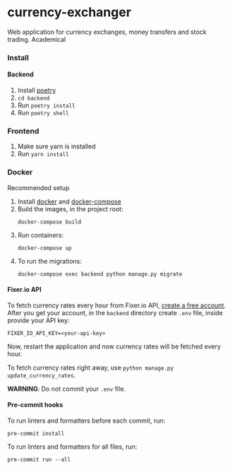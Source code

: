 # currency-exchanger
Web application for currency exchanges, money transfers and stock trading. Academical

### Install
#### Backend
1. Install [poetry](https://github.com/python-poetry/poetry)
2. `cd backend`
3. Run `poetry install`
4. Run `poetry shell`

### Frontend
1. Make sure yarn is installed
2. Run `yarn install`

### Docker
Recommended setup

1. Install [docker](https://docs.docker.com/get-docker/)
and [docker-compose](https://docs.docker.com/compose/install/)
2. Build the images, in the project root:
    ```shell script
    docker-compose build
    ```
3. Run containers:
    ```shell script
    docker-compose up
    ```
4. To run the migrations:
    ```shell script
    docker-compose exec backend python manage.py migrate
    ```

#### Fixer.io API
To fetch currency rates every hour from Fixer.io API,
[create a free account](https://fixer.io/product). After you get your account,
in the `backend` directory create `.env` file, inside provide your API key:
```dotenv
FIXER_IO_API_KEY=<your-api-key>
```
Now, restart the application and now currency rates will be fetched every hour.

To fetch currency rates right away, use `python manage.py update_currency_rates`.

**WARNING**: Do not commit your `.env` file.

#### Pre-commit hooks
To run linters and formatters before each commit, run:
```shell script
pre-commit install
```
To run linters and formatters for all files, run:
```shell script
pre-commit run --all
```
